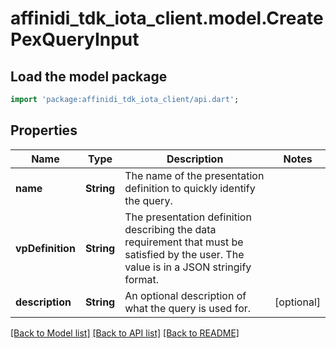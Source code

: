# affinidi_tdk_iota_client.model.CreatePexQueryInput

## Load the model package

```dart
import 'package:affinidi_tdk_iota_client/api.dart';
```

## Properties

| Name             | Type       | Description                                                                                                                              | Notes      |
| ---------------- | ---------- | ---------------------------------------------------------------------------------------------------------------------------------------- | ---------- |
| **name**         | **String** | The name of the presentation definition to quickly identify the query.                                                                   |
| **vpDefinition** | **String** | The presentation definition describing the data requirement that must be satisfied by the user. The value is in a JSON stringify format. |
| **description**  | **String** | An optional description of what the query is used for.                                                                                   | [optional] |

[[Back to Model list]](../README.md#documentation-for-models) [[Back to API list]](../README.md#documentation-for-api-endpoints) [[Back to README]](../README.md)
